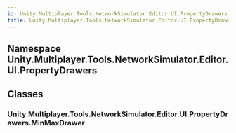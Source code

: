 ```yaml
---  
id: Unity.Multiplayer.Tools.NetworkSimulator.Editor.UI.PropertyDrawers  
title: Unity.Multiplayer.Tools.NetworkSimulator.Editor.UI.PropertyDrawers  
---
```


## Namespace Unity.Multiplayer.Tools.NetworkSimulator.Editor.UI.PropertyDrawers

<div class="markdown level0 summary">

</div>

<div class="markdown level0 conceptual">

</div>

<div class="markdown level0 remarks">

</div>

## Classes

### Unity.Multiplayer.Tools.NetworkSimulator.Editor.UI.PropertyDrawers.MinMaxDrawer

<div class="section">

</div>
